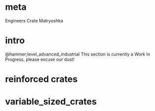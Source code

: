 # meta
Engineers Crate
Matryoshka

# intro
@hammer;level_advanced_industrial
This section is currently a Work In Progress, please excuse our dust!

# reinforced crates

# variable_sized_crates
